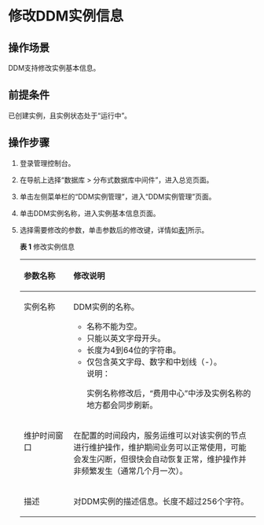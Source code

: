 # 修改DDM实例信息<a name="ddm_03_0002"></a>

## 操作场景<a name="section139065085018"></a>

DDM支持修改实例基本信息。

## 前提条件<a name="section480975545018"></a>

已创建实例，且实例状态处于“运行中”。

## 操作步骤<a name="section146041511508"></a>

1.  登录管理控制台。
2.  在导航上选择“数据库 \> 分布式数据库中间件”，进入总览页面。
3.  单击左侧菜单栏的“DDM实例管理”，进入“DDM实例管理”页面。
4.  单击DDM实例名称，进入实例基本信息页面。
5.  选择需要修改的参数，单击参数后的修改键，详情如[表1](#table18919230125211)所示。

    **表 1**  修改实例信息

    <a name="table18919230125211"></a>
    <table><thead align="left"><tr id="row129191430145211"><th class="cellrowborder" valign="top" width="21%" id="mcps1.2.3.1.1"><p id="p59191230135210"><a name="p59191230135210"></a><a name="p59191230135210"></a>参数名称</p>
    </th>
    <th class="cellrowborder" valign="top" width="79%" id="mcps1.2.3.1.2"><p id="p18919113055216"><a name="p18919113055216"></a><a name="p18919113055216"></a>修改说明</p>
    </th>
    </tr>
    </thead>
    <tbody><tr id="row291993035211"><td class="cellrowborder" valign="top" width="21%" headers="mcps1.2.3.1.1 "><p id="p10919030125216"><a name="p10919030125216"></a><a name="p10919030125216"></a>实例名称</p>
    </td>
    <td class="cellrowborder" valign="top" width="79%" headers="mcps1.2.3.1.2 "><p id="p146093813198"><a name="p146093813198"></a><a name="p146093813198"></a>DDM实例的名称。</p>
    <a name="ul166099812197"></a><a name="ul166099812197"></a><ul id="ul166099812197"><li>名称不能为空。</li><li>只能以英文字母开头。</li><li>长度为4到64位的字符串。</li><li>仅包含英文字母、数字和中划线（-）。<div class="note" id="note4225748566"><a name="note4225748566"></a><a name="note4225748566"></a><span class="notetitle"> 说明： </span><div class="notebody"><p id="p0226194145613"><a name="p0226194145613"></a><a name="p0226194145613"></a>实例名称修改后，“费用中心”中涉及实例名称的地方都会同步刷新。</p>
    </div></div>
    </li></ul>
    </td>
    </tr>
    <tr id="row18919630195213"><td class="cellrowborder" valign="top" width="21%" headers="mcps1.2.3.1.1 "><p id="p159191330105220"><a name="p159191330105220"></a><a name="p159191330105220"></a>维护时间窗口</p>
    </td>
    <td class="cellrowborder" valign="top" width="79%" headers="mcps1.2.3.1.2 "><p id="p39199300524"><a name="p39199300524"></a><a name="p39199300524"></a>在配置的时间段内，服务运维可以对该实例的节点进行维护操作，维护期间业务可以正常使用，可能会发生闪断，但很快会自动恢复正常，维护操作并非频繁发生（通常几个月一次）。</p>
    </td>
    </tr>
    <tr id="row20919330135212"><td class="cellrowborder" valign="top" width="21%" headers="mcps1.2.3.1.1 "><p id="p491919302522"><a name="p491919302522"></a><a name="p491919302522"></a>描述</p>
    </td>
    <td class="cellrowborder" valign="top" width="79%" headers="mcps1.2.3.1.2 "><p id="p1461014818198"><a name="p1461014818198"></a><a name="p1461014818198"></a>对DDM实例的描述信息。长度不超过256个字符。</p>
    </td>
    </tr>
    </tbody>
    </table>


